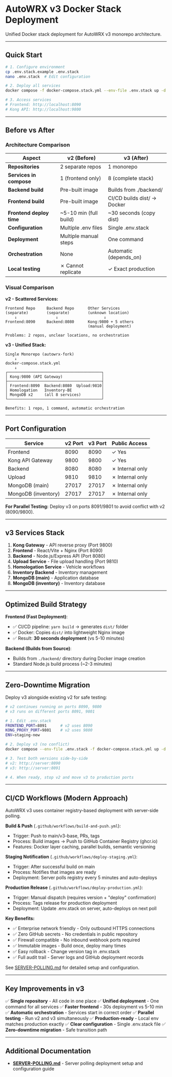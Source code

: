 # AutoWRX v3 Docker Stack Deployment

Unified Docker stack deployment for AutoWRX v3 monorepo architecture.

---

## Quick Start

```bash
# 1. Configure environment
cp .env.stack.example .env.stack
nano .env.stack  # Edit configuration

# 2. Deploy all services
docker compose -f docker-compose.stack.yml --env-file .env.stack up -d

# 3. Access services
# Frontend: http://localhost:8090
# Kong API: http://localhost:9800
```

---

## Before vs After

### Architecture Comparison

| Aspect | v2 (Before) | v3 (After) |
|--------|-------------|------------|
| **Repositories** | 2 separate repos | 1 monorepo |
| **Services in compose** | 1 (frontend only) | 8 (complete stack) |
| **Backend build** | Pre-built image | Builds from ./backend/ |
| **Frontend build** | Pre-built image | CI/CD builds dist/ → Docker |
| **Frontend deploy time** | ~5-10 min (full build) | ~30 seconds (copy dist) |
| **Configuration** | Multiple .env files | Single .env.stack |
| **Deployment** | Multiple manual steps | One command |
| **Orchestration** | None | Automatic (depends_on) |
| **Local testing** | ✗ Cannot replicate | ✓ Exact production |

### Visual Comparison

**v2 - Scattered Services:**
```
Frontend Repo     Backend Repo      Other Services
(separate)        (separate)        (unknown location)
    ↓                 ↓                    ↓
Frontend:8090     Backend:8080      Kong:9800 + 5 others
                                    (manual deployment)

Problems: 2 repos, unclear locations, no orchestration
```

**v3 - Unified Stack:**
```
Single Monorepo (autowrx-fork)
    ↓
docker-compose.stack.yml
    ↓
┌─────────────────────────────────────────┐
│ Kong:9800 (API Gateway)                 │
├─────────────────────────────────────────┤
│ Frontend:8090  Backend:8080  Upload:9810│
│ Homologation   Inventory-BE             │
│ MongoDB x2     (all 8 services)         │
└─────────────────────────────────────────┘

Benefits: 1 repo, 1 command, automatic orchestration
```

---

## Port Configuration

| Service | v2 Port | v3 Port | Public Access |
|---------|---------|---------|---------------|
| Frontend | 8090 | 8090 | ✓ Yes |
| Kong API Gateway | 9800 | 9800 | ✓ Yes |
| Backend | 8080 | 8080 | ✗ Internal only |
| Upload | 9810 | 9810 | ✗ Internal only |
| MongoDB (main) | 27017 | 27017 | ✗ Internal only |
| MongoDB (inventory) | 27017 | 27017 | ✗ Internal only |

**For Parallel Testing:** Deploy v3 on ports 8091/9801 to avoid conflict with v2 (8090/9800).

---

## v3 Services Stack

1. **Kong Gateway** - API reverse proxy (Port 9800)
2. **Frontend** - React/Vite + Nginx (Port 8090)
3. **Backend** - Node.js/Express API (Port 8080)
4. **Upload Service** - File upload handling (Port 9810)
5. **Homologation Service** - Vehicle workflows
6. **Inventory Backend** - Inventory management
7. **MongoDB (main)** - Application database
8. **MongoDB (inventory)** - Inventory database

---

## Optimized Build Strategy

**Frontend (Fast Deployment)**:
- ✅ CI/CD pipeline: `yarn build` → generates `dist/` folder
- ✅ Docker: Copies `dist/` into lightweight Nginx image
- ✅ Result: **30 seconds deployment** (vs 5-10 minutes)

**Backend (Builds from Source)**:
- Builds from `./backend/` directory during Docker image creation
- Standard Node.js build process (~2-3 minutes)

---

## Zero-Downtime Migration

Deploy v3 alongside existing v2 for safe testing:

```bash
# v2 continues running on ports 8090, 9800
# v3 runs on different ports 8091, 9801

# 1. Edit .env.stack
FRONTEND_PORT=8091      # v2 uses 8090
KONG_PROXY_PORT=9801    # v2 uses 9800
ENV=staging-new

# 2. Deploy v3 (no conflict)
docker compose --env-file .env.stack -f docker-compose.stack.yml up -d

# 3. Test both versions side-by-side
# v2: http://server:8090
# v3: http://server:8091

# 4. When ready, stop v2 and move v3 to production ports
```

---

## CI/CD Workflows (Modern Approach)

AutoWRX v3 uses container registry-based deployment with server-side polling.

**Build & Push** (`.github/workflows/build-and-push.yml`):
- Trigger: Push to main/v3-base, PRs, tags
- Process: Build images → Push to GitHub Container Registry (ghcr.io)
- Features: Docker layer caching, parallel builds, semantic versioning

**Staging Notification** (`.github/workflows/deploy-staging.yml`):
- Trigger: After successful build on main
- Process: Notifies that images are ready
- Deployment: Server polls registry every 5 minutes and auto-deploys

**Production Release** (`.github/workflows/deploy-production.yml`):
- Trigger: Manual dispatch (requires version + "deploy" confirmation)
- Process: Tags release for production deployment
- Deployment: Update .env.stack on server, auto-deploys on next poll

**Key Benefits:**
- ✅ Enterprise network friendly - Only outbound HTTPS connections
- ✅ Zero GitHub secrets - No credentials in public repository
- ✅ Firewall compatible - No inbound webhook ports required
- ✅ Immutable images - Build once, deploy many times
- ✅ Easy rollback - Change version tag in .env.stack
- ✅ Full audit trail - Server logs and GitHub deployment records

See [SERVER-POLLING.md](./SERVER-POLLING.md) for detailed setup and configuration.

---

## Key Improvements in v3

✅ **Single repository** - All code in one place
✅ **Unified deployment** - One command for all services
✅ **Faster frontend** - 30s deployment vs 5-10 min
✅ **Automatic orchestration** - Services start in correct order
✅ **Parallel testing** - Run v2 and v3 simultaneously
✅ **Production-ready** - Local env matches production exactly
✅ **Clear configuration** - Single .env.stack file
✅ **Zero-downtime migration** - Safe transition path

---

## Additional Documentation

- **[SERVER-POLLING.md](./SERVER-POLLING.md)** - Server polling deployment setup and configuration guide
